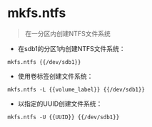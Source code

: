 # mkfs.ntfs

> 在一分区内创建NTFS文件系统

- 在sdb1的分区1内创建NTFS文件系统：

`mkfs.ntfs {{/dev/sdb1}}`

- 使用卷标签创建文件系统：

`mkfs.ntfs -L {{volume_label}} {{/dev/sdb1}}`

- 以指定的UUID创建文件系统：

`mkfs.ntfs -U {{UUID}} {{/dev/sdb1}}`

[#]: contributors: ([Judie]，[盛曦 姜])